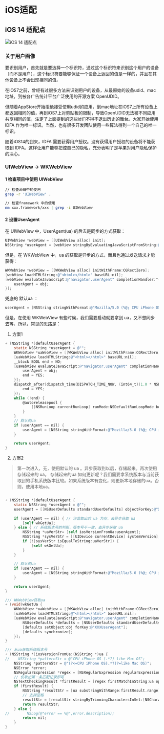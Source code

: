# iOS适配

## iOS 14 适配点

![iOS 14 适配点](../assets/ios14-adapt-xmind.png)



### 关于用户画像

要识别用户，首先就是要选择一个标识符，通过这个标识符来识别这个用户的设备（而不是用户），这个标识符要能够保证一个设备上返回的值是一样的，并且在其他设备上不会出现相同的值。

在iOS7之前，曾经有过很多方法来识别用户的设备，从最原始的设备udid、mac地址，到被各广告统计平台广泛使用的开源方案 OpenUDID。

但随着AppStore开始拒绝接受使用udid的应用，到mac地址在iOS7上所有设备上都返回相同的值，再到iOS7上对剪贴板的限制，导致OpenUDID无法被不同应用共享相同的值，注定了上面提到的这些id们不得不退出历史的舞台。大家开始使用  IDFA 作为唯一标识。当然，也有很多开发团队使用一些算法得到一个自己的唯一标识。

随着iOS14的到来，IDFA 需要获得用户授权。没有获得用户授权的设备将不能获取到 IDFA。这样让用户能够把控自己的隐私，充分表明了是苹果对用户隐私保护的决心。


### UIWebView -> WKWebView

#### 1 检查项目中使用 UIWebView 

```sh
// 检查源码中的使用
grep -r 'UIWebView' .

// 检查framework 中的使用
nm xxx.framework/xxx | grep -i UIWebView

```

#### 2 设置UserAgent

在 UIWebView 中，UserAgent(ua) 的后去是同步的方式获取：

```objective-c
UIWebView *webView = [[UIWebView alloc] init];
NSString *userAgent = [webView stringByEvaluatingJavaScriptFromString:@"navigator.userAgent"];

```

但是，在 WKWebView 中，ua 的获取是异步的方式，而且也通过发送请求才能获得：

```objective-c
WKWebView *webView = [[WKWebView alloc] initWithFrame:CGRectZero];
[webView loadHTMLString:@"<html></html>" baseURL:nil];
[webView evaluateJavascript:@"navigator.userAgent" completionHandler:^(id _Nullable obj, NSError * _Nullable error){
    userAgent = obj;
}];

```

兜底的 默认ua ：

```objective-c
userAgent = [NSString stringWithFormat:@"Mozilla/5.0 (%@; CPU iPhone OS %@ like Mac OS X) AppleWebKit/605.1.15 (KHTML, like Gecko) Mobile/15E148", [[UIDevice currentDevice] model], [[[UIDevice currentDevice] systemVersion] stringByReplacingOccurrencesOfString:@"." withString:@"_"]];
```


但是，在使用 WKWebView 有些时候，我们需要启动就要拿到 ua，又不想同步去等，所以，常见的思路是：

1. 方案1
```objective-c
+ (NSString *)defaultUserAgent {
    static NSString *userAgent = @"";
    WKWebView *uaWebView = [[WKWebView alloc] initWithFrame:CGRectZero];
    [uaWebView loadHTMLString:@"<html></html>" baseURL:nil];
    __block BOOL end = NO;
    [uaWebView evaluateJavaScript:@"navigator.userAgent" completionHandler:^(id _Nullable obj, NSError * _Nullable error) {
        userAgent = obj;
        end = YES;
    }];
    dispatch_after(dispatch_time(DISPATCH_TIME_NOW, (int64_t)(1.0 * NSEC_PER_SEC)), dispatch_get_global_queue(0, 0), ^{
        end = YES;
    });
    while (!end) {
        @autoreleasepool {
            [[NSRunLoop currentRunLoop] runMode:NSDefaultRunLoopMode beforeDate:[NSDate distantFuture]];
        }
    }
    // 默认的ua
    if (userAgent == nil) {
        userAgent = [NSString stringWithFormat:@"Mozilla/5.0 (%@; CPU iPhone OS %@ like Mac OS X) AppleWebKit/605.1.15 (KHTML, like Gecko) Mobile/15E148", [[UIDevice currentDevice] model], [[[UIDevice currentDevice] systemVersion] stringByReplacingOccurrencesOfString:@"." withString:@"_"]];
    }
    
    return userAgent;
}

```

2. 方案2
> 第一次进入，无，使用默认的 ua 。异步获取到以后，存储起来。再次使用存储起来的 ua。
> 存储起来的ua 如何更新呢？我们需要拿系统版本与当前获取到的手机系统版本比较。如果系统版本有变化，则更新本地存储的ua。否则，使用本地ua。

```objective-c

+ (NSString *)defaultUserAgent {
    static NSString *userAgent = @"";
    userAgent = [[NSUserDefaults standardUserDefaults] objectForKey:@"XXXUserAgent"];
    
    if (userAgent == nil) { // 沙盒取出的 ua 为空，去异步获取 ua
        [self wkGetUa];
    } else { // 系统版本号的判断，版本号不一致，去异步获取 ua
        NSString *uaVerStr= [self iosVersionFromUa:userAgent];
        NSString *sysVerStr = [[UIDevice currentDevice] systemVersion];
        if (![sysVerStr isEqualToString:uaVerStr]) {
            [self wkGetUa];
        }
    }
    
    // 默认的ua
    if (userAgent == nil) {
        userAgent = [NSString stringWithFormat:@"Mozilla/5.0 (%@; CPU iPhone OS %@ like Mac OS X) AppleWebKit/605.1.15 (KHTML, like Gecko) Mobile/15E148", [[UIDevice currentDevice] model], [[[UIDevice currentDevice] systemVersion] stringByReplacingOccurrencesOfString:@"." withString:@"_"]];
    }
    
    return userAgent;
}

/// WKWebView获取ua
+ (void)wkGetUa {
    WKWebView *uaWebView = [[WKWebView alloc] initWithFrame:CGRectZero];
    [uaWebView loadHTMLString:@"<html></html>" baseURL:nil];
    [uaWebView evaluateJavaScript:@"navigator.userAgent" completionHandler:^(id _Nullable obj, NSError * _Nullable error) {
        NSUserDefaults *defaults = [NSUserDefaults standardUserDefaults];
        [defaults setObject:obj forKey:@"XXXUserAgent"];
        [defaults synchronize];
    }];
}

/// 从ua获取系统版本号
+ (NSString *)iosVersionFromUa:(NSString *)ua {
//    NSString *patternStr = @"CPU iPhone OS (.*?) like Mac OS";
    NSString *patternStr = @"(?<=CPU iPhone OS).*?(?=like Mac OS)";
    NSError *error;
    NSRegularExpression *regex = [NSRegularExpression regularExpressionWithPattern:patternStr options:0 error:&error];
    // 仅取出第一条匹配记录即可
    NSTextCheckingResult *firstResult = [regex firstMatchInString:ua options:0 range:NSMakeRange(0, [ua length])];
    if (firstResult) {
        NSString *resultStr = [ua substringWithRange:firstResult.range];
        // 去掉空格
        resultStr = [resultStr stringByTrimmingCharactersInSet:[NSCharacterSet whitespaceCharacterSet]];
        return resultStr;
    } else {
//        NSLog(@"error == %@",error.description);
        return nil;
    }
}

```